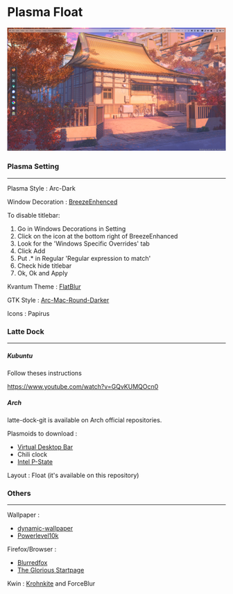 # Plasma Float
![Alt text](/screenshots/screenshot.png?raw=true "Title")

<h3>Plasma Setting</h3>
<hr>

Plasma Style : Arc-Dark
 
Window Decoration : [BreezeEnhenced](https://github.com/tsujan/BreezeEnhanced)

To disable titlebar:

<ol>
	<li>Go in Windows Decorations in Setting</li>
	<li>Click on the icon at the bottom right of BreezeEnhanced</li>
	<li>Look for the 'Windows Specific Overrides' tab</li>
	<li>Click Add</li>
	<li>Put .* in Regular 'Regular expression to match'</li>
	<li>Check hide titlebar</li>
	<li>Ok, Ok and Apply</li>
</ol>
 
Kvantum Theme : [FlatBlur](https://www.pling.com/p/1326672)
 
GTK Style : [Arc-Mac-Round-Darker](https://www.pling.com/p/1261793/)
 
Icons : Papirus
<br>
<h3>Latte Dock</h3>
<hr>
<h5>Kubuntu</h5>
Follow theses instructions

https://www.youtube.com/watch?v=GQvKUMQOcn0
<br>
<h5>Arch</h5>

latte-dock-git is available on Arch official repositories.

Plasmoids to download :
 <ul>
    <!--<li> [Virtual Desktop 
Bar](https://github.com/wsdfhjxc/virtual-desktop-bar) </li>-->
	<li><a href='https://github.com/wsdfhjxc/virtual-desktop-bar'>Virtual 
Desktop 
Bar</a></li>
    <li>  Chili clock</li>
    <li><a href='https://github.com/jsalatas/plasma-pstate.git'>Intel 
P-State</a></li>
<!--     <li> [Intel P-State](https://github.com/jsalatas/plasma-pstate.git) </li> -->
</ul>
 Layout : Float (it's available on this repository)

<h3>Others</h3>
<hr>
Wallpaper :
 <ul>
	<li><a href='https://github.com/adi1090x/dynamic-wallpaper'>dynamic-wallpaper</a></li>
	<li><a href='https://github.com/romkatv/powerlevel10k'>Powerlevel10k</a></li>
 </ul>

Firefox/Browser :
 <ul>
	<li><a href='https://github.com/manilarome/blurredfox'>Blurredfox</a></li>
	<li><a href='https://github.com/manilarome/the-glorious-startpage'>The 
Glorious 
Startpage</a></li>
   <!-- <li> [Blurredfox](https://github.com/manilarome/blurredfox)</li>
    <li>[The Glorious 
Startpage](https://github.com/manilarome/the-glorious-startpage)</li>-->
 </ul>

Kwin : [Krohnkite](https://github.com/esjeon/krohnkite) and ForceBlur
